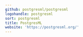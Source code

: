 ```yaml
---
github: postgresml/postgresml
logohandle: postgresml
sort: postgresml
title: PostgresML
website: 'https://postgresml.org/'
---
```

